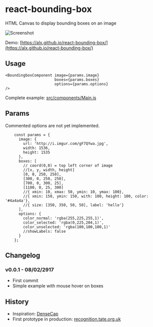 # react-bounding-box
HTML Canvas to display bounding boxes on an image

![Screenshot](https://raw.githubusercontent.com/alx/react-bounding-box/master/dist/screenshot.png)

Demo: [https://alx.github.io/react-bounding-box/](https://alx.github.io/react-bounding-box/)

## Usage

```
<BoundingboxComponent image={params.image}
                      boxes={params.boxes}
                      options={params.options}
/>
```

Complete example: [src/components/Main.js](https://github.com/alx/react-bounding-box/blob/master/src/components/Main.js)

## Params

Commented options are not yet implemented.

```
    const params = {
      image: {
        url: 'http://i.imgur.com/gF7QYwa.jpg',
        width: 1536,
        height: 1535
      },
      boxes: [
        // coord(0,0) = top left corner of image
        //[x, y, width, height]
        [0, 0, 250, 250],
        [300, 0, 250, 250],
        [700, 0, 300, 25],
        [1100, 0, 25, 300]
        //{ xmin: 10, xmax: 50, ymin: 10, ymax: 100},
        //{ xmin: 150, ymin: 150, with: 100, height: 100, color: '#4a4a4a'},
        //{ size: [350, 350, 50, 50], label: 'hello'}
      ],
      options: {
        color_normal: 'rgba(255,225,255,1)',
        color_selected: 'rgba(0,225,204,1)',
        color_unselected: 'rgba(100,100,100,1)'
        //showLabels: false
      }
    };
```

## Changelog

### v0.0.1 - 08/02/2917
* First commit
* Simple example with mouse hover on boxes

## History

* Inspiration: [DenseCap](http://cs.stanford.edu/people/karpathy/densecap/)
* First prototype in production: [recognition.tate.org.uk](http://recognition.tate.org.uk/)
